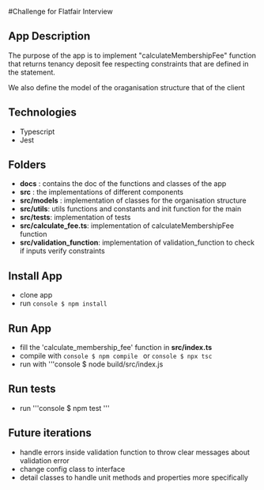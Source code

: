 #Challenge for Flatfair Interview
## App Description

The purpose of the app is to implement "calculateMembershipFee" function that returns tenancy deposit fee respecting constraints that are defined in the statement.

We also define the model of the oraganisation structure that of the client



## Technologies


- Typescript
- Jest

## Folders

- **docs** : contains the doc of the functions and classes of the app
- **src** :  the implementations of different components
- **src/models** : implementation of classes for the organisation structure 
- **src/utils**: utils functions and constants and init function for the main 
- **src/tests**: implementation of tests
- **src/calculate_fee.ts**: implementation of calculateMembershipFee function
- **src/validation_function**: implementation of validation_function to check if inputs verify constraints


## Install App

- clone app
- run   ```console
        $ npm install
        ```

## Run App
- fill the 'calculate_membership_fee' function in **src/index.ts** 
- compile with  ```console
                $ npm compile
                ```
    or  ```console
        $ npx tsc
        ```
- run with '''console
           $ node build/src/index.js
## Run tests

- run '''console
      $ npm test
      '''

## Future iterations


- handle errors inside validation function to throw clear messages about validation error
- change config class to interface
- detail classes to handle unit methods and properties more specifically




